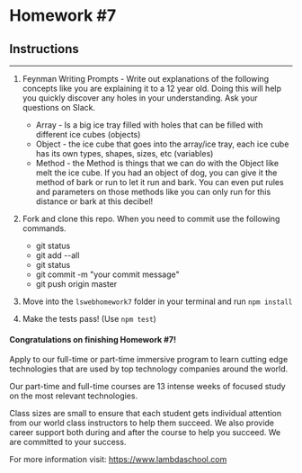 # Homework #7

## Instructions
---
1. Feynman Writing Prompts - Write out explanations of the following concepts like you are explaining it to a 12 year old.  Doing this will help you quickly discover any holes in your understanding.  Ask your questions on Slack.
		
	* Array   - Is a big ice tray filled with holes that can be filled with different ice cubes (objects)
	* Object - the ice cube that goes into the array/ice tray, each ice cube has its own types, shapes, sizes, etc (variables)
	* Method - the Method is things that we can do with the Object like melt the ice cube. If you had an object of dog, you can give it the method of bark or run to let it run and bark. You can even put rules and parameters on those methods like you can only run for this distance or bark at this decibel!


3. Fork and clone this repo.  When you need to commit use the following commands.
		
	* git status
	* git add --all
	* git status
	* git commit -m "your commit message"
	* git push origin master 


4. Move into the `lswebhomework7` folder in your terminal and run `npm install` 


4. Make the tests pass! (Use `npm test`)




#### Congratulations on finishing Homework #7!
Apply to our full-time or part-time immersive program to learn cutting edge technologies that are used by top technology companies around the world.

Our part-time and full-time courses are 13 intense weeks of focused study on the most relevant technologies.  

Class sizes are small to ensure that each student gets individual attention from our world class instructors to help them succeed.  We also provide career support both during and after the course to help you succeed.  We are committed to your success.

For more information visit: https://www.lambdaschool.com
